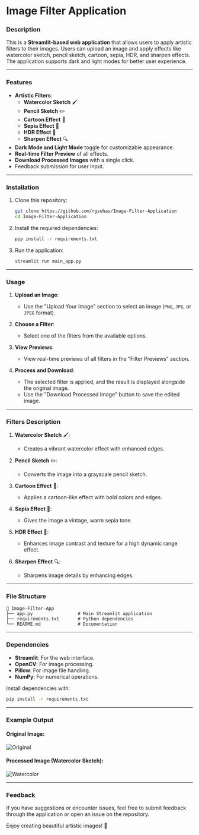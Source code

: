 # Image Filter Application

### Description
This is a **Streamlit-based web application** that allows users to apply artistic filters to their images. Users can upload an image and apply effects like watercolor sketch, pencil sketch, cartoon, sepia, HDR, and sharpen effects. The application supports dark and light modes for better user experience.

---

### Features
- **Artistic Filters**:
  - **Watercolor Sketch** 🖌️
  - **Pencil Sketch** ✏️
  - **Cartoon Effect** 🎨
  - **Sepia Effect** 📜
  - **HDR Effect** 🌄
  - **Sharpen Effect** 🔍
- **Dark Mode and Light Mode** toggle for customizable appearance.
- **Real-time Filter Preview** of all effects.
- **Download Processed Images** with a single click.
- Feedback submission for user input.

---

### Installation

1. Clone this repository:
   ```bash
   git clone https://github.com/rgsuhas/Image-Filter-Application
   cd Image-Filter-Application
   ```

2. Install the required dependencies:
   ```bash
   pip install -r requirements.txt
   ```

3. Run the application:
   ```bash
   streamlit run main_app.py
   ```

---

### Usage

1. **Upload an Image**:
   - Use the "Upload Your Image" section to select an image (`PNG`, `JPG`, or `JPEG` format).

2. **Choose a Filter**:
   - Select one of the filters from the available options.

3. **View Previews**:
   - View real-time previews of all filters in the "Filter Previews" section.

4. **Process and Download**:
   - The selected filter is applied, and the result is displayed alongside the original image.
   - Use the "Download Processed Image" button to save the edited image.

---

### Filters Description

1. **Watercolor Sketch** 🖌️:
   - Creates a vibrant watercolor effect with enhanced edges.

2. **Pencil Sketch** ✏️:
   - Converts the image into a grayscale pencil sketch.

3. **Cartoon Effect** 🎨:
   - Applies a cartoon-like effect with bold colors and edges.

4. **Sepia Effect** 📜:
   - Gives the image a vintage, warm sepia tone.

5. **HDR Effect** 🌄:
   - Enhances image contrast and texture for a high dynamic range effect.

6. **Sharpen Effect** 🔍:
   - Sharpens image details by enhancing edges.

---

### File Structure

```plaintext
📁 Image-Filter-App
├── app.py                 # Main Streamlit application
├── requirements.txt       # Python dependencies
└── README.md              # Documentation
```

---

### Dependencies

- **Streamlit**: For the web interface.
- **OpenCV**: For image processing.
- **Pillow**: For image file handling.
- **NumPy**: For numerical operations.

Install dependencies with:
```bash
pip install -r requirements.txt
```

---

### Example Output

#### Original Image:
![Original](sample_img/download.jpg)

#### Processed Image (Watercolor Sketch):
![Watercolor](processed/portrait_man_watersketch.jpg)

---

### Feedback

If you have suggestions or encounter issues, feel free to submit feedback through the application or open an issue on the repository.

Enjoy creating beautiful artistic images! 🎨
